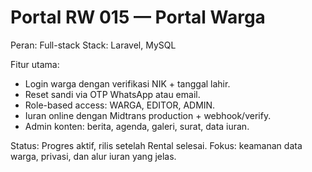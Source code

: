 # Portal RW 015 — Portal Warga
Peran: Full-stack
Stack: Laravel, MySQL

Fitur utama:
- Login warga dengan verifikasi NIK + tanggal lahir.
- Reset sandi via OTP WhatsApp atau email.
- Role-based access: WARGA, EDITOR, ADMIN.
- Iuran online dengan Midtrans production + webhook/verify.
- Admin konten: berita, agenda, galeri, surat, data iuran.

Status: Progres aktif, rilis setelah Rental selesai.
Fokus: keamanan data warga, privasi, dan alur iuran yang jelas.
